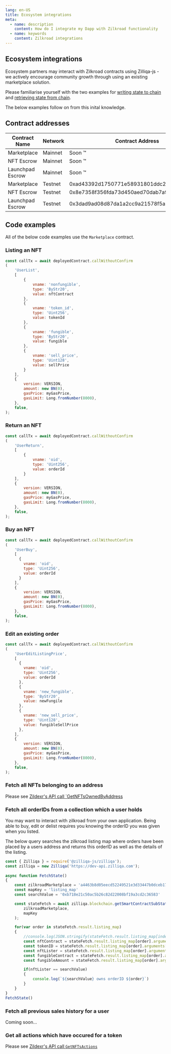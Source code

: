 ```yaml
---
lang: en-US
title: Ecosystem integrations
meta:
  - name: description
    content: How do I integrate my Dapp with Zilkroad functionality
  - name: keywords
    content: Zilkroad integrations
---
```


## Ecosystem integrations

Ecosystem partners may interact with Zilkroad contracts using Zilliqa-js - we actively encourage community growth through using an existing marketplace solution.

Please familiarise yourself with the two examples for [writing state to chain](https://github.com/Zilliqa/Zilliqa-JavaScript-Library-Examples/blob/master/node/callContract.js) and [retrieving state from chain](https://github.com/Zilliqa/Zilliqa-JavaScript-Library-Examples/blob/master/node/queryState.js).

The below examples follow on from this inital knowledge.

## Contract addresses

| Contract Name    | Network    | Contract Address                           |
|------------------|------------|--------------------------------------------|
| Marketplace      | Mainnet    | Soon :tm:                                  |
| NFT Escrow       | Mainnet    | Soon :tm:                                  |
| Launchpad Escrow | Mainnet    | Soon :tm:                                  |
| Marketplace      | Testnet    | 0xad43392d1750771e58931801ddc274e5984660b4 |
| NFT Escrow       | Testnet    | 0x8e7358f356fda73d450aed70dab7a93708b75650 |
| Launchpad Escrow | Testnet    | 0x3dad9ad08d87da1a2cc9a21578f5abb7023164fc |

## Code examples

All of the below code examples use the `Marketplace` contract.

### Listing an NFT

```js
const callTx = await deployedContract.callWithoutConfirm
(
    'UserList',
    [
        {
            vname: 'nonfungible',
            type: 'ByStr20',
            value: nftContract
        },
        {
            vname: 'token_id',
            type: 'Uint256',
            value: tokenId
        },
        {
            vname: 'fungible',
            type: 'ByStr20',
            value: fungible
        },
        {
            vname: 'sell_price',
            type: 'Uint128',
            value: sellPrice
        }
    ],
    {
        version: VERSION,
        amount: new BN(0),
        gasPrice: myGasPrice,
        gasLimit: Long.fromNumber(8000),
    },
    false,
);
```

### Return an NFT

```js
const callTx = await deployedContract.callWithoutConfirm
(
    'UserReturn',
    [
        {
            vname: 'oid',
            type: 'Uint256',
            value: orderId
        }
    ],
    {
        version: VERSION,
        amount: new BN(0),
        gasPrice: myGasPrice,
        gasLimit: Long.fromNumber(8000),
    },
    false,
);
```

### Buy an NFT

```js
const callTx = await deployedContract.callWithoutConfirm
(
    'UserBuy',
    [
      {
        vname: 'oid',
        type: 'Uint256',
        value: orderId
      }
    ],
    {
        version: VERSION,
        amount: new BN(0),
        gasPrice: myGasPrice,
        gasLimit: Long.fromNumber(8000),
    },
    false,
);
```

### Edit an existing order

```js
const callTx = await deployedContract.callWithoutConfirm
(
    'UserEditListingPrice',
    [
      {
        vname: 'oid',
        type: 'Uint256',
        value: orderId
      },
      {
        vname: 'new_fungible',
        type: 'ByStr20',
        value: newFungile
      },
      {
        vname: 'new_sell_price',
        type: 'Uint128',
        value: fungibleSellPrice
      },
    ],
    {
        version: VERSION,
        amount: new BN(0),
        gasPrice: myGasPrice,
        gasLimit: Long.fromNumber(8000),
    },
    false,
);
```

### Fetch all NFTs belonging to an address

Please see [Zildexr's API call `GetNFTsOwnedByAddress](http://api-docs.zildexr.com/#get-nfts-owned-by-address)

### Fetch all orderIDs from a collection which a user holds

You may want to interact with zilkroad from your own application. Being able to buy, edit or delist requires you knowing the orderID you was given when you listed.

The below query searches the zilkroad listing map where orders have been placed by a users address and returns this orderID as well as the details of the listing.

```js
const { Zilliqa } = require('@zilliqa-js/zilliqa');
const zilliqa = new Zilliqa('https://dev-api.zilliqa.com');
 
async function FetchState() 
{
    const zilkroadMarketplace = 'a4463b8d05eecd52249521e3d33447b0dceb17fb'
    const mapKey = 'listing_map'
    const searchValue = '0xb718e21c50ac5b26c82d22008bf19a3cd2c36583'

    const stateFetch = await zilliqa.blockchain.getSmartContractSubState(
        zilkroadMarketplace,
        mapKey
    );

    for(var order in stateFetch.result.listing_map)
    {
        //console.log(JSON.stringify(stateFetch.result.listing_map[index], null, 2))
        const nftContract = stateFetch.result.listing_map[order].arguments[0].arguments[0]
        const tokenID = stateFetch.result.listing_map[order].arguments[0].arguments[1]
        const nftLister = stateFetch.result.listing_map[order].arguments[1].arguments[0]
        const fungibleContract = stateFetch.result.listing_map[order].arguments[1].arguments[1]
        const fungibleAmount = stateFetch.result.listing_map[order].arguments[1].arguments[2]

        if(nftLister == searchValue)
        {
            console.log(`${searchValue} owns orderID ${order}`)
        }
    }
}
FetchState()
```

### Fetch all previous sales history for a user

Coming soon...

### Get all actions which have occured for a token

Please see [Zildexr's API call `GetNFTsActions`](http://api-docs.zildexr.com/#get-nft-actions)